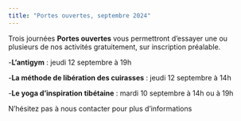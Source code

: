 ```yaml
---
title: "Portes ouvertes, septembre 2024"
---
```

Trois journées **Portes ouvertes** vous permettront d’essayer une ou plusieurs de nos activités gratuitement, sur inscription préalable.

-**L’antigym** : jeudi 12 septembre à 19h


-**La méthode de libération des cuirasses** : jeudi 12 septembre à 14h


-**Le yoga d’inspiration tibétaine** : mardi 10 septembre à 14h ou à 19h


N’hésitez pas à nous contacter pour plus d’informations